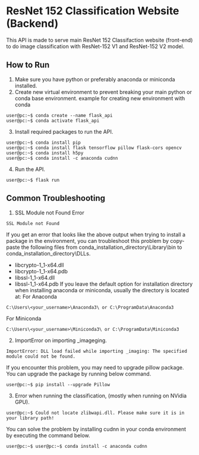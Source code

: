 # ResNet 152 Classification Website (Backend)

This API is made to serve main ResNet 152 Classifaction website (front-end) to do image classification with ResNet-152 V1 and ResNet-152 V2 model.

## How to Run
1.  Make sure you have python or preferably anaconda or miniconda installed.
2.  Create new virtual environment to prevent breaking your main python or conda base environment.
    example for creating new environment with conda
```console
user@pc:~$ conda create --name flask_api
user@pc:~$ conda activate flask_api
```
3.  Install required packages to run the API.
```console
user@pc:~$ conda install pip
user@pc:~$ conda install flask tensorflow pillow flask-cors opencv
user@pc:~$ conda install h5py
user@pc:~$ conda install -c anaconda cudnn
```
4.  Run the API.
```console
user@pc:~$ flask run
```

## Common Troubleshooting
1.  SSL Module not Found Error
```console
SSL Module not Found
```
If you get an error that looks like the above output when trying to install a package in the environment, you can troubleshoot this problem by copy-paste the following files from conda_installation_directory\Library\bin to conda_installation_directory\DLLs.
- libcrypto-1_1-x64.dll
- libcrypto-1_1-x64.pdb
- libssl-1_1-x64.dll
- libssl-1_1-x64.pdb
If you leave the default option for installation directory when installing anaconda or miniconda, usually the directory is located at:
For Anaconda
```console
C:\Users\<your_username>\Anaconda3\ or C:\ProgramData\Anaconda3
```
For Miniconda
```console
C:\Users\<your_username>\Miniconda3\ or C:\ProgramData\Miniconda3
```
2. ImportError on importing _imageging.
```console
ImportError: DLL load failed while importing _imaging: The specified module could not be found.
```
If you encounter this problem, you may need to upgrade pillow package. You can upgrade the package by running below command.
```console
user@pc:~$ pip install --upgrade Pillow
```

3.  Error when running the classification, (mostly when running on NVidia GPU).
```console
user@pc:~$ Could not locate zlibwapi.dll. Please make sure it is in your library path!
```
You can solve the problem by installing cudnn in your conda environment by executing the command below.
```console
user@pc:~$ user@pc:~$ conda install -c anaconda cudnn
```

